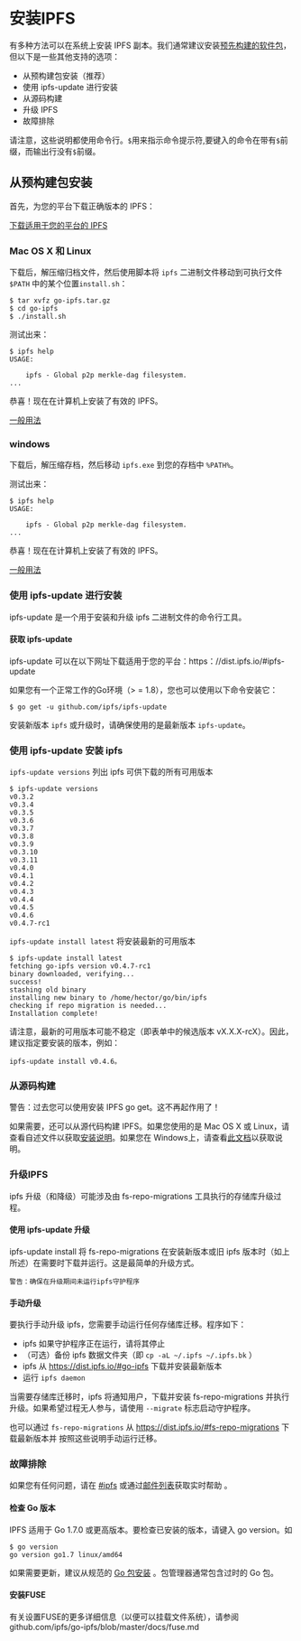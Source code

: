 # 安装IPFS
有多种方法可以在系统上安装 IPFS 副本。我们通常建议安装[预先构建的软件包](https://docs.ipfs.io/guides/guides/install/#installing-from-a-prebuilt-package)，但以下是一些其他支持的选项：

- 从预构建包安装（推荐）
- 使用 ipfs-update 进行安装
- 从源码构建
- 升级 IPFS
- 故障排除

请注意，这些说明都使用命令行。`$`用来指示命令提示符,要键入的命令在带有`$`前缀，而输出行没有`$`前缀。

## 从预构建包安装
首先，为您的平台下载正确版本的 IPFS：

[下载适用于您的平台的 IPFS](https://dist.ipfs.io/#go-ipfs)
### Mac OS X 和 Linux
下载后，解压缩归档文件，然后使用脚本将 `ipfs` 二进制文件移动到可执行文件 `$PATH` 中的某个位置`install.sh`：

	$ tar xvfz go-ipfs.tar.gz
	$ cd go-ipfs
	$ ./install.sh
测试出来：

	$ ipfs help
	USAGE:
	
	    ipfs - Global p2p merkle-dag filesystem.
	...
恭喜！现在在计算机上安装了有效的 IPFS。

[一般用法](https://docs.ipfs.io/introduction/usage/) 
### windows
下载后，解压缩存档，然后移动 `ipfs.exe` 到您的存档中 `%PATH%`。

测试出来：

	$ ipfs help
	USAGE:
	
	    ipfs - Global p2p merkle-dag filesystem.
	...
恭喜！现在在计算机上安装了有效的 IPFS。

[一般用法](https://docs.ipfs.io/introduction/usage/)    
### 使用 ipfs-update 进行安装
ipfs-update 是一个用于安装和升级 ipfs 二进制文件的命令行工具。
#### 获取 ipfs-update
ipfs-update 可以在以下网址下载适用于您的平台：https：//dist.ipfs.io/#ipfs-update

如果您有一个正常工作的Go环境（> = 1.8），您也可以使用以下命令安装它：

	$ go get -u github.com/ipfs/ipfs-update
安装新版本 `ipfs` 或升级时，请确保使用的是最新版本 `ipfs-update`。
### 使用 ipfs-update 安装 ipfs
`ipfs-update versions` 列出 ipfs 可供下载的所有可用版本

	$ ipfs-update versions
	v0.3.2
	v0.3.4
	v0.3.5
	v0.3.6
	v0.3.7
	v0.3.8
	v0.3.9
	v0.3.10
	v0.3.11
	v0.4.0
	v0.4.1
	v0.4.2
	v0.4.3
	v0.4.4
	v0.4.5
	v0.4.6
	v0.4.7-rc1
`ipfs-update install latest` 将安装最新的可用版本

	$ ipfs-update install latest
	fetching go-ipfs version v0.4.7-rc1
	binary downloaded, verifying...
	success!
	stashing old binary
	installing new binary to /home/hector/go/bin/ipfs
	checking if repo migration is needed...
	Installation complete!
请注意，最新的可用版本可能不稳定（即表单中的候选版本 vX.X.X-rcX）。因此，建议指定要安装的版本，例如：
	
	ipfs-update install v0.4.6。
### 从源码构建
警告：过去您可以使用安装 IPFS go get。这不再起作用了！

如果需要，还可以从源代码构建 IPFS。如果您使用的是 Mac OS X 或 Linux，请查看自述文件以获取[安装说明](https://github.com/ipfs/go-ipfs#build-from-source)。如果您在 Windows上，请查看[此文档](https://github.com/ipfs/go-ipfs/blob/master/docs/windows.md)以获取说明。
### 升级IPFS
ipfs 升级（和降级）可能涉及由 fs-repo-migrations 工具执行的存储库升级过程。
#### 使用 ipfs-update 升级
ipfs-update install 将 fs-repo-migrations 在安装新版本或旧 ipfs 版本时（如上所述）在需要时下载并运行。这是最简单的升级方式。

	警告：确保在升级期间未运行ipfs守护程序
#### 手动升级
要执行手动升级 ipfs，您需要手动运行任何存储库迁移。程序如下：

- ipfs 如果守护程序正在运行，请将其停止
- （可选）备份 ipfs 数据文件夹（即 `cp -aL ~/.ipfs ~/.ipfs.bk` ）
- ipfs 从 https://dist.ipfs.io/#go-ipfs 下载并安装最新版本
- 运行 `ipfs daemon`

当需要存储库迁移时，ipfs 将通知用户，下载并安装 fs-repo-migrations 并执行升级。如果希望过程无人参与，请使用 `--migrate` 标志启动守护程序。

也可以通过 `fs-repo-migrations` 从 https://dist.ipfs.io/#fs-repo-migrations 下载最新版本并 按照这些说明手动运行迁移。

### 故障排除
如果您有任何问题，请在 [#ipfs](https://docs.ipfs.io/#community) 或通过[邮件列表](https://docs.ipfs.io/#community)获取实时帮助 。
#### 检查 Go 版本
IPFS 适用于 Go 1.7.0 或更高版本。要检查已安装的版本，请键入 go version。如

	$ go version
	go version go1.7 linux/amd64
如果需要更新，建议从规范的 [Go 包安装](https://golang.org/doc/install) 。包管理器通常包含过时的 Go 包。
#### 安装FUSE
有关设置FUSE的更多详细信息（以便可以挂载文件系统），请参阅 github.com/ipfs/go-ipfs/blob/master/docs/fuse.md